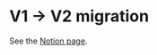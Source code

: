 # V1 -> V2 migration

See the [Notion page](https://www.notion.so/gitguardian/V1-V2-migration-user-guide-DRAFT-858dff4b71d7469baa45b92033003851?pvs=4).
